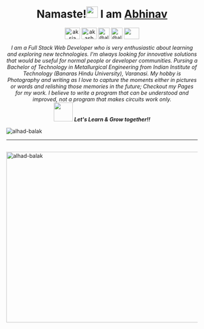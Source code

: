 <p align="centre">
<h1 align="center">Namaste!<img src="https://c.tenor.com/9I3-CRuCdIoAAAAi/%D0%B0%D0%BC%D0%B8%D0%BD%D1%8C.gif" width="30px">  I am <a href="https://www.linkedin.com/in/abhinav-raj07/">Abhinav</a></h1></p>

<!-- [![Typing SVG](https://readme-typing-svg.herokuapp.com?font=Architects+Daughter&centre=true&size=30&color=%23111791&lines=An+Engineering+Student;A+Front-End+Web+Developer;Photographer+and+Writter)](https://git.io/typing-svg) -->

<!-- <a align="centre" href="https://github.com/DenverCoder1/readme-typing-svg"><img src="https://readme-typing-svg.herokuapp.com?center=true&color=%23181B6B&font=Architects+Daughter&lines=Engineering+Student+at+IIT(BHU)%2C+Varanasi...%20|%20Front-End+Web+Developer%20|%20Writter%20|%20Photograper&size=20">Engineering</a> -->

<!-- <h3 align="center">Software Engineer | Photograher</h3> -->
<p align="center">
<a href="https://www.linkedin.com/in/abhinav-raj07/" target="blank"><img align="center" src="https://cdn.jsdelivr.net/npm/simple-icons@3.0.1/icons/linkedin.svg" alt="aksia" height="30" width="40" /></a>
<a href="https://www.facebook.com/abhinav.raj07/" target="blank"><img align="center" src="https://cdn.jsdelivr.net/npm/simple-icons@3.0.1/icons/facebook.svg" alt="akash chowrasia" height="30" width="40" /></a>
<a href="https://www.instagram.com/alhad_balak/"><img align="center" src="https://cdn-icons-png.flaticon.com/512/87/87390.png" alt="@alhad_balak" height="30" width="30" /></a>
<a href="https://twitter.com/alhad_balak" target="blank"><img align="center" src="https://cdn-icons-png.flaticon.com/512/121/121503.png" alt="@alhad_balak" height="30" width="30" /></a>
<a href = "mailto: abhinav.kgupta.met19@iitbhu.ac.in"><img align="center" src="https://simpleicons.org/icons/gmail.svg" height="30" width="40" /></a>
</p>
<!-- <a href="-----------------" target="blank"><img align="center" src="https://cdn.freebiesupply.com/images/large/2x/instagram-icon-white-on-black-circle.png" alt="@----------------" height="30" width="40" /></a> -->
<!-- <a href="---------------" target="blank"><img align="center" src="https://cdn.jsdelivr.net/npm/simple-icons@3.0.1/icons/leetcode.svg" alt="akash_chowrasia" height="30" width="40" /></a> -->
<!-- <a href="-------------" target="blank"><img align="center" src="https://cdn.jsdelivr.net/npm/simple-icons@3.0.1/icons/geeksforgeeks.svg" alt="akash_chowrasia" height="30" width="40" /></a> -->

<p align="center">
  <em>
    I am a Full Stack Web Developer who is very enthusiastic about learning and exploring new technologies. I'm always looking for innovative solutions that would be useful for normal people or developer communities. Pursing a Bachelor of Technology in Metallurgical Engineering from Indian Institute of Technology (Banaras Hindu University), Varanasi. My hobby is Photography and writing as I love to capture the moments either in pictures or words and relishing those memories in the future; Checkout my Pages for my work. I believe to write a program that can be understood and improved, not a program that makes circuits work only.
  </em> 
  <br>
  <img src="https://media.giphy.com/media/VgCDAzcKvsR6OM0uWg/giphy.gif" width="50" /> <b><i>Let's Learn & Grow together!!</i></b>
</p>

<p align="left"> <img src="https://komarev.com/ghpvc/?username=alhad-balak&label=PROFILE+VIEWS&color=blue&style=plastic" alt="alhad-balak"/> </p>


<hr>

<!--
<p align="center">
  <a href="https://github.com/ryo-ma/github-profile-trophy">
    <img src="https://github-profile-trophy.vercel.app/?username=alhad-balak&theme=monokai&column=7&no-frame=true&no-bg=true">
    <br>
  </a>
</p>
-->

<br>

<!-- <h2> Abhinav's GitHub Stats</h2> -->
<div>
<!-- <img align="left" src="https://github-readme-stats.vercel.app/api/top-langs?username=alhad-balak&show_icons=true&locale=en&layout=compact" alt="alhad-balak" height="250" width="300" /> -->
<img align="center" src="https://github-readme-stats.vercel.app/api?username=alhad-balak&show_icons=true&locale=en" alt="alhad-balak"  height="450" width="600" />
</div>

<!-- ![𝚐𝚒𝚝𝚑𝚞𝚋 𝚐𝚛𝚊𝚙𝚑](https://activity-graph.herokuapp.com/graph?username=alhad-balak&theme=github-light&hide_border=true&area=true) -->


<!-- <p align="center"><img src="https://github-readme-stats.vercel.app/api?username=alhad-balak&theme=gruvbox" alt="alhad-balak"  /></p>
<p><img align="left" src="https://github-readme-stats.vercel.app/api/top-langs?username=alhad-balak&show_icons=true&locale=en&layout=compact&theme=gruvbox" alt="alhad-balak" /></p><br><br>
<p>&nbsp;<img align="right" src="https://github-readme-stats.vercel.app/api?username=alhad-balak&show_icons=true&locale=en&theme=gruvbox" alt="alhad-balak" width="410" /></p>
<br><br><br><br><br>
 -->
 
<!-- <p align="center"><img src="https://media.giphy.com/media/QaMcXSekUWx7aogAUr/giphy.gif" width="30" />&nbsp;Git's Trophies</p>
<br>
<img src="https://github-profile-trophy.vercel.app/?username=Ahmad-shaikh575&theme=gruvbox"/> -->


</p>
